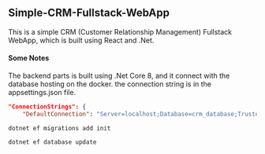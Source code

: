 ## Simple-CRM-Fullstack-WebApp

This is a simple CRM (Customer Relationship Management) Fullstack WebApp, which is built using React and .Net.

#### Some Notes

The backend parts is built using .Net Core 8, and it connect with the database hosting on the docker. the connection string is in the appsettings.json file.

```json
"ConnectionStrings": {
    "DefaultConnection": "Server=localhost;Database=crm_database;Trusted_Connection=false;TrustServerCertificate=True;User Id=sa;Password=SQLConnect1;"}
```

`dotnet ef migrations add init`

`dotnet ef database update`

<!-- docker run -e "ACCEPT_EULA=1" -e "MSSQL_USER=SA" -e "MSSQL_SA_PASSWORD=SQLConnect1" -e "MSSQL_PID=Developer" -p 1433:1433 -d --name=sql_connect mcr.microsoft.com/azure-sql-edge -->
